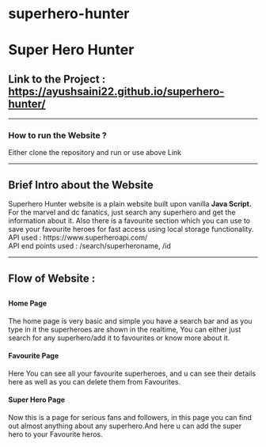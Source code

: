 # superhero-hunter
<h1>Super Hero Hunter</h1>
<h2>Link to the Project :
<br>
<a href="https://ayushsaini22.github.io/superhero-hunter/"  target="blank">https://ayushsaini22.github.io/superhero-hunter/</a>
</h2>
<hr>
<h3> How to run the Website ?</h3>
<p>Either clone the repository and run or use above Link</p>
<hr>
<h2> Brief Intro about the Website</h2>
<p>
Superhero Hunter website is a plain website built upon vanilla <b>Java Script.</b><br> For the marvel and dc fanatics, just search any superhero and get the information about it. Also there is a favourite section which you can use to save your favourite heroes for fast access using local storage functionality.<br>
API used : https://www.superheroapi.com/
<br>
API end points used : /search/superheroname, /id
</p>
<hr>
<h2> Flow of Website : <h2>
<h4>
Home Page
</h4>
<p>
The home page is very basic and simple you have a search bar and as you type in it the superheroes are shown in the realtime, You can either just search for any superhero/add it to favourites or know more about it.</p>
<h4>
Favourite Page
</h4>
<p>
Here You can see all your favourite superheroes, and u can see their details here as well as you can delete them from Favourites.
</p>
<h4>
Super Hero Page
</h4>
<p>
Now this is a page for serious fans and followers, in this page you can find out almost anything about any superhero.And here u can add the super hero to your Favourite heros.


</p>
